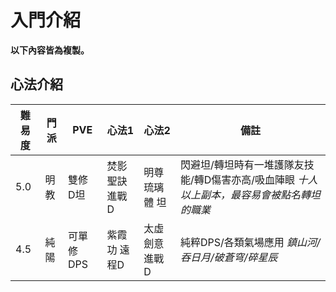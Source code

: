 # 入門介紹

**以下內容皆為複製。**

## 心法介紹

|難易度|門派|PVE|心法1|心法2|備註|
|---|---|---|---|---|---|
|5.0|明教|雙修 D坦|焚影聖訣 進戰D|明尊琉璃體 坦|閃避坦/轉坦時有一堆護隊友技能/轉D傷害亦高/吸血陣眼 *十人以上副本，最容易會被點名轉坦的職業*|
|4.5|純陽|可單修 DPS|紫霞功 遠程D|太虛劍意 進戰D| 純粹DPS/各類氣場應用 *鎮山河/吞日月/破蒼穹/碎星辰* |
